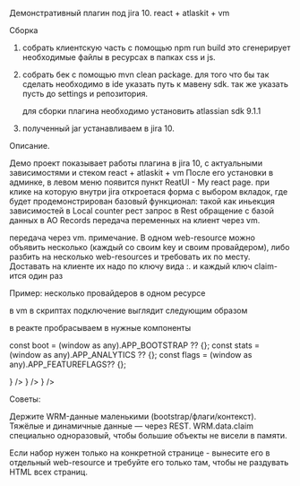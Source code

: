 Демонстративный плагин под jira 10. react + atlaskit + vm


Сборка

1. собрать клиентскую часть с помощью npm run build
   это сгенерирует необходимые файлы в ресурсах в папках css и js.

2. собрать бек с помощью mvn clean package.
   для того что бы так сделать необходимо в ide указать путь к мавену sdk.
   так же указать пусть до settings и репозитория.

   для сборки плагина необходимо установить atlassian sdk 9.1.1

3. полученный jar устанавливаем в jira 10.

Описание.

Демо проект показывает работы плагина в jira 10, с актуальными зависимостями и стеком react + atlaskit + vm
После его установки в админке, в левом меню появится пункт ReatUI - My react page.
при клике на которую внутри jira откроетася форма с выбором вкладок,
где будет продемонстрирован базовый функционал: 
такой как иньекция зависимостей в Local counter
рест запрос в Rest
обращение с базой данных в AO Records
передача переменных на клиент через vm.

передача через vm. примечание.
В одном web-resource можно объявить несколько <data> (каждый со своим key и своим провайдером), 
либо разбить на несколько web-resources и требовать их по месту. Доставать на клиенте их надо по ключу вида
<pluginKey>:<webResourceKey>.<dataKey> и каждый ключ claim-ится один раз

Пример: несколько провайдеров в одном ресурсе
<web-resource key="split_my-plugin">
<resource type="download" name="js/my-plugin.js" location="js/my-plugin.js"/>
<data key="bootstrap" class="com.example.plugin.web.MyBootstrapDataProvider"/>
<data key="analytics" class="com.example.plugin.web.AnalyticsProvider"/>
<data key="featureFlags" class="com.example.plugin.web.FeatureFlagsProvider"/>
</web-resource>

в vm в скриптах подключение выглядит следующим образом 
<script>
  require(['wrm/data'], function(WRMData){
    var PK = 'com.example.my-jira-plugin-backend:split_my-plugin.';
    window.APP_BOOTSTRAP    = WRMData.claim(PK + 'bootstrap')    || {};
    window.APP_ANALYTICS    = WRMData.claim(PK + 'analytics')    || {};
    window.APP_FEATUREFLAGS = WRMData.claim(PK + 'featureFlags') || {};
    window.initMyPlugin && window.initMyPlugin();
  });
</script>

в реакте пробрасываем в нужные компоненты

const boot   = (window as any).APP_BOOTSTRAP   ?? {};
const stats  = (window as any).APP_ANALYTICS   ?? {};
const flags  = (window as any).APP_FEATUREFLAGS?? {};

<Routes>
  <Route path="/view-wrm-bootstrap" element={<WrmBootstrapPage bootstrap={boot} />} />
  <Route path="/view-stats"         element={<StatsPage analytics={stats} />} />
  <Route path="/view-flags"         element={<FlagsPage flags={flags} />} />
</Routes>

Советы:

Держите WRM-данные маленькими (bootstrap/флаги/контекст). 
Тяжёлые и динамичные данные — через REST. WRM.data.claim специально одноразовый, 
чтобы большие объекты не висели в памяти.

Если набор нужен только на конкретной странице - вынесите его в отдельный web-resource 
и требуйте его только там, чтобы не раздувать HTML всех страниц.